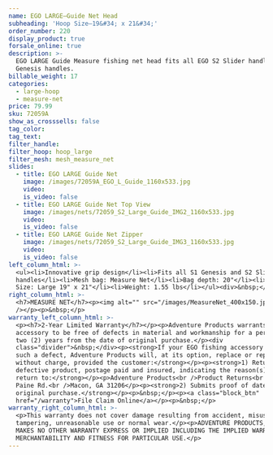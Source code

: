 ```yaml
---
name: EGO LARGE—Guide Net Head
subheading: 'Hoop Size—19&#34; x 21&#34;'
order_number: 220
display_product: true
forsale_online: true
description: >-
  EGO LARGE Guide Measure fishing net head fits all EGO S2 Slider handles and S1
  Genesis handles.
billable_weight: 17
categories:
  - large-hoop
  - measure-net
price: 79.99
sku: 72059A
show_as_crosssells: false
tag_color:
tag_text:
filter_handle:
filter_hoop: hoop_large
filter_mesh: mesh_measure_net
slides:
  - title: EGO LARGE Guide Net
    image: /images/72059A_EGO_L_Guide_1160x533.jpg
    video:
    is_video: false
  - title: EGO LARGE Guide Net Top View
    image: /images/nets/72059_S2_Large_Guide_IMG2_1160x533.jpg
    video:
    is_video: false
  - title: EGO LARGE Guide Net Zipper
    image: /images/nets/72059_S2_Large_Guide_IMG3_1160x533.jpg
    video:
    is_video: false
left_column_html: >-
  <ul><li>Innovative grip design</li><li>Fits all S1 Genesis and S2 Slider
  handles</li><li>Mesh bag: Measure Net</li><li>Bag depth: 20"</li><li>Hoop
  Size: Large 19" x 21"</li><li>Weight: 1.55 lbs</li></ul><div>&nbsp;</div>
right_column_html: >-
  <h7>MEASURE NET</h7><p><img alt="" src="/images/MeasureNet_400x150.jpg"
  /></p><p>&nbsp;</p>
warranty_left_column_html: >-
  <p><h7>2-Year Limited Warranty</h7></p><p>Adventure Products warrants your EGO
  accessory to be free of defects in material and workmanship for a period of
  two (2) years from the date of original purchase.</p><div
  class="divider">&nbsp;</div><p><strong>If your EGO fishing accessory exhibits
  such a defect, Adventure Products will, at its option, replace or repair it
  without charge, provided the customer:</strong></p><p><strong>1) Returns the
  defective product, postage paid and insured, indicating the reason(s) for the
  return to:</strong></p><p>Adventure Products<br />Product Returns<br />889 Guy
  Paine Rd.<br />Macon, GA 31206</p><p><strong>2) Submits proof of date of
  original purchase.</strong></p><p>&nbsp;</p><p><a class="block_btn"
  href="/warranty">File Claim Online</a></p><p>&nbsp;</p>
warranty_right_column_html: >-
  <p>This warranty does not cover damage resulting from accident, misuse, abuse,
  tampering, unreasonable use or normal wear.</p><p>ADVENTURE PRODUCTS, INC.
  MAKES NO OTHER WARRANTY EXPRESS OR IMPLIED INCLUDING THE IMPLIED WARRANTIES OF
  MERCHANTABILITY AND FITNESS FOR PARTICULAR USE.</p>
---
```

